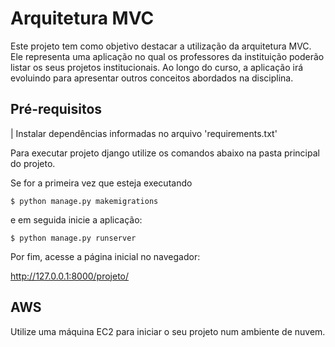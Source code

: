 # Arquitetura MVC

Este projeto tem como objetivo destacar a utilização da arquitetura MVC. Ele representa uma aplicação no qual os professores da instituição poderão listar os
seus projetos institucionais. Ao longo do curso, a aplicação irá evoluindo para apresentar outros conceitos abordados na disciplina. 


## Pré-requisitos
| Instalar dependências informadas no arquivo 'requirements.txt' 


Para executar projeto django utilize os comandos abaixo na pasta principal do projeto. 

Se for a primeira vez que esteja executando 
```
$ python manage.py makemigrations
```

e em seguida inicie a aplicação:
```
$ python manage.py runserver
```

Por fim, acesse a página inicial no navegador: 

http://127.0.0.1:8000/projeto/

## AWS
Utilize uma máquina EC2 para iniciar o seu projeto num ambiente de nuvem.
